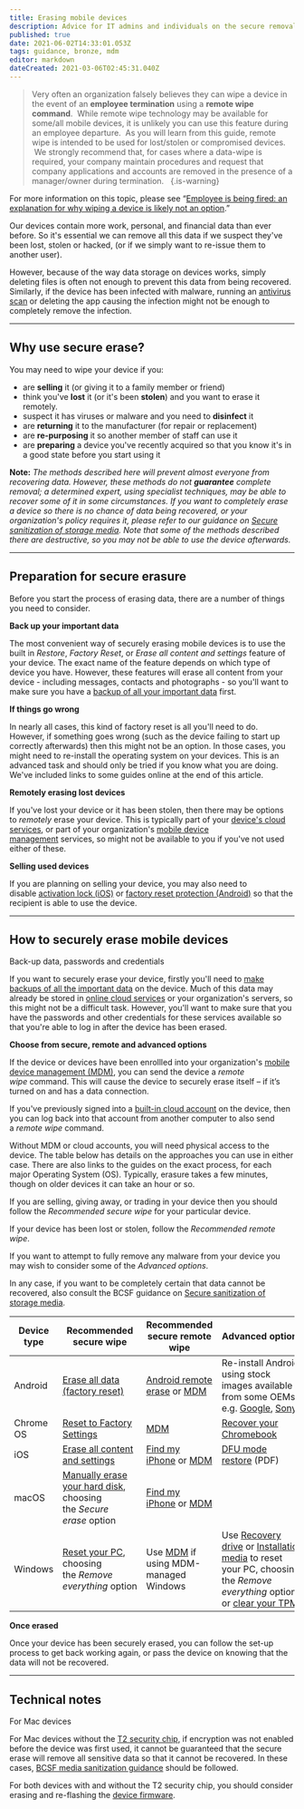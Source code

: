 ```yaml
---
title: Erasing mobile devices
description: Advice for IT admins and individuals on the secure removal of data or malware from smartphones, tablets, laptops and desktop PCs
published: true
date: 2021-06-02T14:33:01.053Z
tags: guidance, bronze, mdm
editor: markdown
dateCreated: 2021-03-06T02:45:31.040Z
---
```


> Very often an organization falsely believes they can wipe a device in the event of an **employee termination** using a **remote wipe command**.  While remote wipe technology may be available for some/all mobile devices, it is unlikely you can use this feature during an employee departure.  As you will learn from this guide, remote wipe is intended to be used for lost/stolen or compromised devices.  We strongly recommend that, for cases where a data-wipe is required, your company maintain procedures and request that company applications and accounts are removed in the presence of a manager/owner during termination.  
{.is-warning}

For more information on this topic, please see “[Employee is being fired: an explanation for why wiping a device is likely not an option](https://www.techbento.com/2021/03/07/employee-fired-wipe-device/).”

Our devices contain more work, personal, and financial data than ever before. So it's essential we can remove all this data if we suspect they've been lost, stolen or hacked, (or if we simply want to re-issue them to another user). 

However, because of the way data storage on devices works, simply deleting files is often not enough to prevent this data from being recovered. Similarly, if the device has been infected with malware, running an [antivirus scan](/bronze-training/mobile-device-guidance/antivirus-and-other-security-software) or deleting the app causing the infection might not be enough to completely remove the infection.

---

## Why use secure erase?

You may need to wipe your device if you:

-   are **selling** it (or giving it to a family member or friend)
-   think you've **lost** it (or it's been **stolen**) and you want to erase it remotely.
-   suspect it has viruses or malware and you need to **disinfect** it
-   are **returning** it to the manufacturer (for repair or replacement)
-   are **re-purposing** it so another member of staff can use it
-   are **preparing** a device you've recently acquired so that you know it's in a good state before you start using it

**Note:** *The methods described here will prevent almost everyone from recovering data. However, these methods do not **guarantee** complete removal; a determined expert, using specialist techniques, may be able to recover some of it in some circumstances. If you want to completely erase a device so there is no chance of data being recovered, or your organization's policy requires it, please refer to our guidance on* [*Secure sanitization of storage media*](/guidance/secure-sanitization-storage-media)*. Note that some of the methods described there are destructive, so you may not be able to use the device afterwards.*

---

## Preparation for secure erasure

Before you start the process of erasing data, there are a number of things you need to consider.

**Back up your important data**

The most convenient way of securely erasing mobile devices is to use the built in *Restore*, *Factory Reset*, or *Erase all content and settings* feature of your device. The exact name of the feature depends on which type of device you have. However, these features will erase all content from your device - including messages, contacts and photographs - so you'll want to make sure you have a [backup of all your important data](/bronze-training/background-advanced/10-steps-risk-data-security) first.

**If things go wrong**

In nearly all cases, this kind of factory reset is all you'll need to do. However, if something goes wrong (such as the device failing to start up correctly afterwards) then this might not be an option. In those cases, you might need to re-install the operating system on your devices. This is an advanced task and should only be tried if you know what you are doing. We've included links to some guides online at the end of this article.

**Remotely erasing lost devices**

If you've lost your device or it has been stolen, then there may be options to *remotely* erase your device. This is typically part of your [device's cloud services](/bronze-training/mobile-device-guidance/using-built-in-cloud-services), or part of your organization's [mobile device management](/bronze-training/mobile-device-guidance/choosing-and-using-mobile-device-management-services) services, so might not be available to you if you've not used either of these.

**Selling used devices**

If you are planning on selling your device, you may also need to disable [activation lock (iOS)](https://support.apple.com/en-gb/HT201441) or [factory reset protection (Android)](https://support.google.com/nexus/answer/6172890?hl=en-GB) so that the recipient is able to use the device.

---

## How to securely erase mobile devices

Back-up data, passwords and credentials

If you want to securely erase your device, firstly you'll need to [make backups of all the important data](/bronze-training/background-advanced/10-steps-risk-data-security) on the device. Much of this data may already be stored in [online cloud services](/bronze-training/mobile-device-guidance/using-built-in-cloud-services) or your organization's servers, so this might not be a difficult task. However, you'll want to make sure that you have the passwords and other credentials for these services available so that you're able to log in after the device has been erased.

**Choose from secure, remote and advanced options**

If the device or devices have been enrollled into your organization's [mobile device management (MDM)](/bronze-training/mobile-device-guidance/choosing-and-using-mobile-device-management-services), you can send the device a *remote wipe* command. This will cause the device to securely erase itself – if it’s turned on and has a data connection.

If you've previously signed into a [built-in cloud account](/bronze-training/mobile-device-guidance/using-built-in-cloud-services) on the device, then you can log back into that account from another computer to also send a *remote wipe* command.

Without MDM or cloud accounts, you will need physical access to the device. The table below has details on the approaches you can use in either case. There are also links to the guides on the exact process, for each major Operating System (OS). Typically, erasure takes a few minutes, though on older devices it can take an hour or so.

If you are selling, giving away, or trading in your device then you should follow the *Recommended secure wipe* for your particular device.

If your device has been lost or stolen, follow the *Recommended remote wipe*.

If you want to attempt to fully remove any malware from your device you may wish to consider some of the *Advanced options*.

In any case, if you want to be completely certain that data cannot be recovered, also consult the BCSF guidance on [Secure sanitization of storage media](/guidance/secure-sanitization-storage-media).

| **Device type** | **Recommended secure wipe** | **Recommended secure remote wipe** | **Advanced options** |
| --- | --- | --- | --- |
| Android | [Erase all data (factory reset)](https://support.google.com/android/answer/6088915?hl=en) | [Android remote erase](https://support.google.com/accounts/answer/6160491?hl=en) or [MDM](/bronze-training/mobile-device-guidance/choosing-and-using-mobile-device-management-services) | Re-install Android using stock images available from some OEMs, e.g. [Google](https://developers.google.com/android/images), [Sony](https://developer.sony.com/develop/open-devices/get-started/flash-tool/how-to-flash/) |
| Chrome OS | [Reset to Factory Settings](https://support.google.com/chromebook/answer/183084?hl=en-GB) | [MDM](/bronze-training/mobile-device-guidance/choosing-and-using-mobile-device-management-services) | [Recover your Chromebook](https://support.google.com/chromebook/answer/1080595) |
| iOS | [Erase all content and settings](https://support.apple.com/en-gb/HT201274) | [Find my iPhone](https://support.apple.com/en-gb/HT201472) or [MDM](/bronze-training/mobile-device-guidance/choosing-and-using-mobile-device-management-services) | [DFU mode restore](https://www.apple.com/business/site/docs/iOS_Security_Guide.pdf#page=6) (PDF) |
| macOS | [Manually erase your hard disk](https://support.apple.com/en-gb/HT208496), choosing the *Secure erase* option | [Find my iPhone](https://support.apple.com/en-gb/HT201472) or [MDM](/bronze-training/mobile-device-guidance/choosing-and-using-mobile-device-management-services) |     |
| Windows | [Reset your PC](https://support.microsoft.com/en-gb/help/12415#section3), choosing the *Remove everything* option | Use [MDM](/bronze-training/mobile-device-guidance/choosing-and-using-mobile-device-management-services) if using MDM-managed Windows | Use [Recovery drive](https://support.microsoft.com/en-gb/help/12415#section4) or [Installation media](https://support.microsoft.com/en-gb/help/12415#section5) to reset your PC, choosing the *Remove everything* option; or [clear your TPM](https://docs.microsoft.com/en-us/windows/security/information-protection/tpm/initialize-and-configure-ownership-of-the-tpm#clear-all-the-keys-from-the-tpm) |

**Once erased**

Once your device has been securely erased, you can follow the set-up process to get back working again, or pass the device on knowing that the data will not be recovered.

---

## Technical notes

For Mac devices

For Mac devices without the [T2 security chip](https://support.apple.com/en-us/HT208862), if encryption was not enabled before the device was first used, it cannot be guaranteed that the secure erase will remove all sensitive data so that it cannot be recovered. In these cases, [BCSF media sanitization guidance](/guidance/secure-sanitization-storage-media) should be followed.

For both devices with and without the T2 security chip, you should consider erasing and re-flashing the [device firmware](/bronze-training/mobile-device-guidance/managing-mobile-device-firmware).